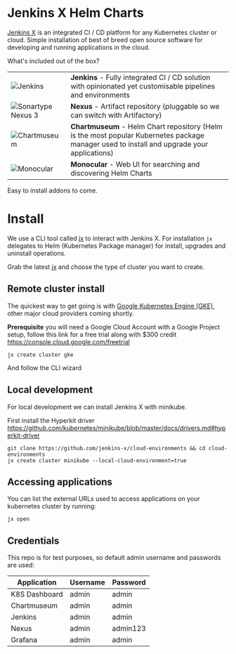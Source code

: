 # Jenkins X Helm Charts

[Jenkins X](https://jenkins-x.github.io/jenkins-x-website/) is an integrated CI / CD platform for any Kubernetes cluster or cloud.  Simple installation of best of breed open source software for developing and running applications in the cloud.

What's included out of the box?

|                                   |                                       |
| --------------------------------- | ------------------------------------- |
|![Jenkins](https://github.com/jenkins-x/jenkins-x-platform/blob/master/jenkins-x-platform/images/jenkins.png)   | __Jenkins__ - Fully integrated CI / CD solution with opinionated yet customisable pipelines and environments |
|![Sonartype Nexus 3](https://github.com/jenkins-x/jenkins-x-platform/blob/master/jenkins-x-platform/images/nexus.png) | __Nexus__ - Artifact repository (pluggable so we can switch with Artifactory) |
|![Chartmuseum](https://github.com/jenkins-x/jenkins-x-platform/blob/master/jenkins-x-platform/images/chartmuseum.png) | __Chartmuseum__ - Helm Chart repository (Helm is the most popular Kubernetes package manager used to install and upgrade your applications)|
|![Monocular](https://github.com/jenkins-x/jenkins-x-platform/blob/master/jenkins-x-platform/images/bitnami.png) | __Monocular__ - Web UI for searching and discovering Helm Charts |

Easy to install addons to come.

# Install

We use a CLI tool called [jx](https://github.com/jenkins-x/jx) to interact with Jenkins X.  For installation `jx` delegates to Helm (Kubernetes Package manager) for install, upgrades and uninstall operations.

Grab the latest [jx](https://github.com/jenkins-x/jx/releases/latest) and choose the type of cluster you want to create.
## Remote cluster install

The quickest way to get going is with [Google Kubernetes Engine (GKE)](https://cloud.google.com/kubernetes-engine/), other major cloud providers coming shortly.

__Prerequisite__ you will need a Google Cloud Account with a Google Project setup, follow this link for a free trial along with $300 credit https://console.cloud.google.com/freetrial

```
jx create cluster gke
```
And follow the CLI wizard

## Local development

For local development we can install Jenkins X with minikube.

First install the Hyperkit driver https://github.com/kubernetes/minikube/blob/master/docs/drivers.md#hyperkit-driver

```
git clone https://github.com/jenkins-x/cloud-environments && cd cloud-environments
jx create cluster minikube --local-cloud-environment=true
```

## Accessing applications

You can list the external URLs used to access applications on your kubernetes cluster by running:
```
jx open
```

## Credentials

This repo is for test purposes, so default admin username and passwords are used:

| Application   | Username | Password |
| ------------- | -------- | -------- |
| K8S Dashboard | admin    | admin    |
| Chartmuseum   | admin    | admin    |
| Jenkins       | admin    | admin    |
| Nexus         | admin    | admin123 |
| Grafana       | admin    | admin    |

